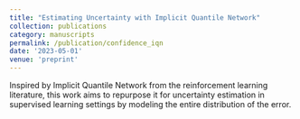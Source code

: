 ```yaml
---
title: "Estimating Uncertainty with Implicit Quantile Network"
collection: publications
category: manuscripts
permalink: /publication/confidence_iqn
date: '2023-05-01'
venue: 'preprint'
---
```

Inspired by Implicit Quantile Network from the reinforcement learning literature, this work aims
to repurpose it for uncertainty estimation in supervised learning settings by modeling the entire
distribution of the error.
